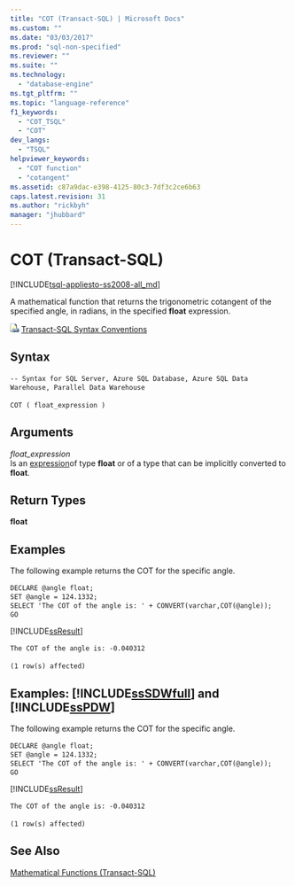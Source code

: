 ```yaml
---
title: "COT (Transact-SQL) | Microsoft Docs"
ms.custom: ""
ms.date: "03/03/2017"
ms.prod: "sql-non-specified"
ms.reviewer: ""
ms.suite: ""
ms.technology: 
  - "database-engine"
ms.tgt_pltfrm: ""
ms.topic: "language-reference"
f1_keywords: 
  - "COT_TSQL"
  - "COT"
dev_langs: 
  - "TSQL"
helpviewer_keywords: 
  - "COT function"
  - "cotangent"
ms.assetid: c87a9dac-e398-4125-80c3-7df3c2ce6b63
caps.latest.revision: 31
ms.author: "rickbyh"
manager: "jhubbard"
---
```

# COT (Transact-SQL)
[!INCLUDE[tsql-appliesto-ss2008-all_md](../../a9retired/includes/tsql-appliesto-ss2008-all-md.md)]

  A mathematical function that returns the trigonometric cotangent of the specified angle, in radians, in the specified **float** expression.  
  
 ![Topic link icon](../../a9notintoc/media/topic-link.gif "Topic link icon") [Transact-SQL Syntax Conventions](../../t-sql/language-elements/transact-sql-syntax-conventions-transact-sql.md)  
  
## Syntax  
  
```  
-- Syntax for SQL Server, Azure SQL Database, Azure SQL Data Warehouse, Parallel Data Warehouse  
  
COT ( float_expression )  
```  
  
## Arguments  
 *float_expression*  
 Is an [expression](../../t-sql/language-elements/expressions-transact-sql.md)of type **float** or of a type that can be implicitly converted to **float**.  
  
## Return Types  
 **float**  
  
## Examples  
 The following example returns the COT for the specific angle.  
  
```  
DECLARE @angle float;  
SET @angle = 124.1332;  
SELECT 'The COT of the angle is: ' + CONVERT(varchar,COT(@angle));  
GO  
```  
  
 [!INCLUDE[ssResult](../../relational-databases/includes/ssresult-md.md)]  
  
```  
The COT of the angle is: -0.040312                
  
(1 row(s) affected)  
```  
  
## Examples: [!INCLUDE[ssSDWfull](../../a9notintoc/includes/sssdwfull-md.md)] and [!INCLUDE[ssPDW](../../a9notintoc/includes/sspdw-md.md)]  
 The following example returns the COT for the specific angle.  
  
```  
DECLARE @angle float;  
SET @angle = 124.1332;  
SELECT 'The COT of the angle is: ' + CONVERT(varchar,COT(@angle));  
GO  
```  
  
 [!INCLUDE[ssResult](../../relational-databases/includes/ssresult-md.md)]  
  
```  
The COT of the angle is: -0.040312                
  
(1 row(s) affected)  
```  
  
## See Also  
 [Mathematical Functions &#40;Transact-SQL&#41;](../../t-sql/functions/mathematical-functions-transact-sql.md)  
  
  

